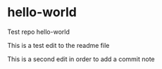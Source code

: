 # hello-world
Test repo hello-world

This is a test edit to the readme file

This is a second edit in order to add a commit note 
